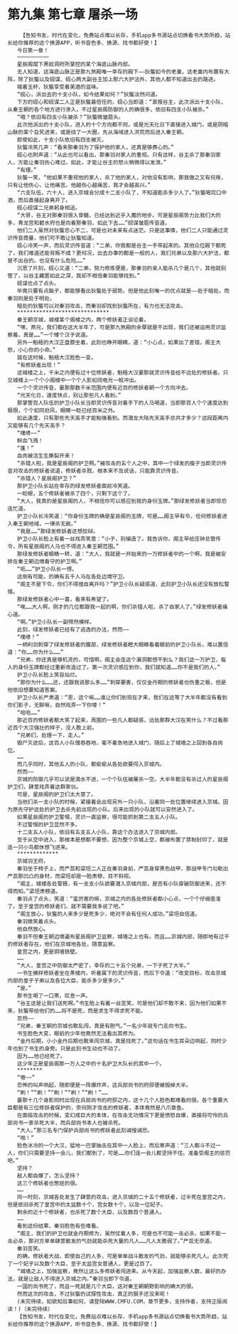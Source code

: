 # 第九集 第七章 屠杀一场
        【告知书友，时代在变化，免费站点难以长存，手机app多书源站点切换看书大势所趋，站长给你推荐的这个换源APP，听书音色多、换源、找书都好使！】
       今日第一章！
       ——————————
       星辰阁麾下黑蛟洞府所掌控的某个海底山脉内部。
       无人知道，这海底山脉正是那九煞殿唯一幸存的殿下——狄螚如今的老巢，这老巢内布置有大阵，除了狄螚以及砚谋、砚心两大副谷主加上那六大护法外，其他人都不知道出去的路途。
       端着玉杯，狄螚享受着美酒的滋味。
       “砚心，派出去的十支小队，如今结果如何？”狄螚淡然问道。
       下方的砚心和砚谋二人正是狄螚最信任的，砚心当即道：“禀报谷主，此次派出十支小队，从秦王朝的各个地方进行渗入，不过星辰阁防御的人的确很多，依旧有四支小队被杀。”
       “哦？依旧有四支小队被杀？”狄螚微皱眉头。
       此次他派出的十支小队，进入的十个方向都不同，或是光天化日下直接进入城门，或是阴暗山脉的某个旮旯进来，或是绕了一大圈，先从海域进入洪荒而后进入秦王朝。
       即使如此，十支小队依旧有四支被灭。
       狄螚冷笑几声：“看来那秦羽为了保护他的家人，还真是够费心的。”
       砚心也附声道：“从此也可以看出，那秦羽对家人的重视。只有这样，谷主杀了那秦羽家人，方能让秦羽伤心难过。如此，才能让谷主的怒火稍微得以发泄。”
       “有理。”
       狄螚一笑，“他如果不重视他的家人，杀了他的家人，对他没有影响，那我做之又有何用，只有让他伤心，让他痛苦。他越伤心越痛苦，我才会越高兴。”
       “六支队伍，六十人，进入京城会分成十二支小队了，不知道能杀多少人了。”狄螚喝完口中酒，而后直接起身离开了。
       砚心砚谋二兄弟躬身相送。
       “大哥，谷主对那秦羽恨入骨髓，已经达到近乎入魔的地步。可是星辰阁势力比我们大的多，青龙宫和碧水府也是向着那秦羽，如此下去……”砚谋皱眉传音道。
       他们二人虽然对狄螚忠心不二，可是也对未来有点迷茫。只是这事情，他们二人只能通过灵识传音商量，他们可不敢让狄螚知道。
       砚心冷笑一声，而后灵识传音道：“二弟，你我都是谷主一手带起来的。其他众位殿下都死了，我们难道还能背叛不成？更何况，出去办事的都是一般的人，我们兄弟以及那六大护法，都是不出谷的。也没有什么危险……”
       沉思了片刻，砚心又道：“二弟，努力修炼便是，那秦羽的亲人能杀几个是几个，其他就别管了，以谷主藏匿如此之深，我却不相信秦羽能够找到。”
       砚谋也点了点头。
       毕竟只要有点脑子，都能够看出狄螚处于弱势。但是他此刻唯一的优点就是——处于暗处。而秦羽则是处于明处。
       暗处的狄螚可以对秦羽攻击，而秦羽却找到狄螚所在，有力也无法攻击。
       *****************************
       秦王朝京城，城楼某个阁楼之内，两个修妖者正谈论着。
       “嘿，燕兄，我们都在这大半年了，可是那九煞殿的余孽就是不出现，我们还被迫用灵识监察着。真是……”一个矮个汉子说道。
       另外一魁梧的大汉正盘膝坐着，此刻也睁开眼睛，道：“小心点，如果出了差错，阁主大怒，小心你的小命。”
       就在这时候，魁梧大汉脸色一变。
       “有修妖者出现！”
       这城楼之上，千米之内便有过十位修妖者，魁梧大汉霎那就灵识传音给不远处的修妖者。只见城楼上一个个小阁楼中一个个人影如同电光一般冲出。
       一个个灵识传音，霎那那数千米范围内便有近百的修妖者朝一个方向冲去。
       “光天化日，速度快点，别让那些凡人看到。”
       那掌管百人队伍的护卫小队长当即灵识传音对着手下的人马喝道，当即那百人个个速度达到极限，个个如同劲风，眼睛一眨已经百米之外。
       如此速度，只有那些先天高手才能勉强看到。而潜龙大陆先天高手总共才多少？这段距离内又能够有几个先天高手？
       “噗哧~~”
       鲜血飞溅！
       “蓬！”
       血肉被活生生撕裂开来！
       “杀错人啦，我是星辰阁的护卫啊。”被攻击的五个人之中，其中一个绿发的瘦子当即灵识传音对攻击的修妖者说道，修妖者杀戮，根本来不及说话，只能靠灵识传音。
       “杀错人？星辰阁护卫？”
       那护卫小队长站在幸存的绿发修妖者面前冷笑道。
       一眨眼，五个修妖者被杀了四个，只剩下这个了。
       “大人，我真的是星辰阁的人，不相信你可以感应到我的身份玉牌。”那绿发修妖者当即惊恐连忙道。
       护卫小队长冷笑道：“你身份玉牌的确是星辰阁的玉牌，可是……阁主早有令，任何修妖者进入秦王朝地域，一律杀无赦。”
       “我是……”那绿发修妖者还想狡辩。
       护卫小队长脸上有着一丝戏弄笑意：“小子，别编造了。我告诉你，阁主早给庒钟总管传令，所有星辰阁的人马也不得进入秦王朝范围。”
       那绿发修妖者眼睛一转，道：“大人，我就是一开始来的一万修妖者中的一个啊，我是被安排在秦王朝边境看守的护卫啊。”
       “呃……”护卫小队长一愣。
       这倒有可能，的确有五千人马在各处边境守卫。
       “阁主不是下令，你们不得擅自离开吗？”护卫小队长疑惑道，此刻护卫小队长还没有放松警惕。
       那绿发修妖者心中一喜，看来有希望了。
       “唉……大人啊，刚才的几位都跟我一起的啊，你们杀错人啦，杀了自家人了。”绿发修妖者痛心道。
       “啊。”护卫小队长一副愕然模样。
       此刻，绿发修妖者已经有了逃逸的办法，然而——
       “噗哧！”
       一柄利剑刺穿了绿发修妖者的腹部，绿发修妖者瞪大眼睛看着眼前的护卫小队长，难以置信道：“你……你为什么……”
       “兄弟，你还真是够机灵的，可惜啊，阁主会连这个漏洞都想不到么？我们这一万护卫，每人的身份玉牌都经过重新改造过了。第一次灵识感应到你，我们就知道……你不是我们的人。”
       护卫小队长脸上笑容灿烂。
       “那你为什么……还，还跟我说那么多……”刺穿要害，仅仅金丹期的修妖者也伤重之极，但是他依旧想要知道答案。
       护卫小队长严肃道：“恩，这个嘛……谁让你们到现在才来，我们在这等了大半年都没有看到你们影子，无聊嘛，自然戏弄一下你喽！“
       “哈哈……”
       那近百的修妖者都大笑了起来，周围的一些凡人都疑惑，远处那群大汉在笑什么？不过看那近百个大汉强壮的样子，没人敢上前。
       “兄弟们，处理一下，走人。”
       毁尸灭迹后，这百人小队慢吞吞地，毫不着急地进入城门，随后上了城墙之上回到各自岗位。
       ……
       而几乎同时，其他五人的小队，都偷偷从各处欲要闯入京城内。
       然而——
       京城的防御几乎可以说是滴水不进，一个个队伍被屠杀一空。大半年都没有杀过人的星辰阁护卫们，肆意戏弄着这群家伙。
       可是，星辰阁的护卫们太大意了。
       当他们杀一支小队的时候，紧接着会出现另外一只小队，沿着同一处位置继续进入京城。因为原先守护这处的护卫去杀先前出现的小队。后来出现的小队就可以安然进入了。
       如果星辰阁的护卫警惕，灵识一直监察，很可能抓到第二支五人小队。
       不过警惕的护卫显然不多。
       十二支五人小队，依旧有五支五人小队，靠这个办法进入了京城内部。
       至于从空中进入，那根本是想都不要想，因为整个京城上空，都被布置了禁制封印了，就是连一只小鸟都休想飞进来。
       *************
       京城羽王府。
       秦羽坐于椅子上，而严蕊和梁坦二人正在秦羽身前，严蕊身穿黑色战甲，那战甲专门勾勒出严蕊那凹凸的身材，而梁坦却是一脸肃穆，目不斜视。
       “阁主，城楼各处警报，有一支支小队欲要潜入京城内部，是否有小队穿破防御进来，还不得而知。”梁坦肃穆道。
       秦羽点了点头，笑道：“蛮厉害的嘛，京城之内的各处修妖者都小心点，一个个仔细查准了。至于皇宫的修妖者们，就不需要我多说了吧。”
       “阁主放心，狄螚的人来多少是死多少，绝对不会有任何人成功。”梁坦自信道。
       秦羽微笑着点头。
       他自然放心。
       秦羽不但秦王朝边境遍布星辰阁护卫监察，城墙之上也有。而且……京城内部，随即地有过千的修妖者存在，他们在京城地各处，随意监察。
       皇宫之内，更是铜墙铁壁。
       ……
       “大人，皇宫之中防御太严密了，幸存的二十五个兄弟，一下子死了大半。”
       一书生模样修妖者坐在茶楼内，听着属下的灵识传音，而后下令道：“改变目标，攻击京城内部的皇子子弟以及各位大臣，能杀多少是多少。”
       “是。”
       那书生喝了一口茶，叹息一声。
       “谷主这是让我们送死啊。”书生脸上有着一丝苦笑，可是他们却不敢不来，因为他们如果不来，狄螚带给他们的……将不是死，而是求生不得求死不能。
       忽然——
       “兄弟，秦王朝的京城也敢乱闯，真是有胆气。”一名少年就专门走向书生。
       书生脸色大变，眼前的少年他竟然无法看出其修为。
       “金丹后期，小小金丹后期也敢来闯京城，真是找死了。”这句话在书生耳朵边响起，同时少年也到了书生的身旁。只是此刻书生动也不动了。
       因为……他已经死了。
       这少年正是星辰阁那一万人之中的十名护卫大队长的其中一个。
       ********
       “嗷~~”
       恐怖的叫声响起，随即便是一阵爆炸声，这兵部尚书的府邸便被毁掉大半。
       “刷！”“刷！”“刷！”“刷！”“刷！”……
       霎那十几个身影同时出现在兵部尚书的府邸之内，这十几个人脸色都难看的很。各个重要大臣都是有三位修妖者保护的，奈何刚才攻击的修妖者，本体竟然是八爪章鱼。
       在面临攻击的时候，变幻成巨大的本体，在攻击无功情况下更是愤怒自爆，直接将可怜的兵部尚书一家杀死大半，而兵部尚书本人也被杀死。
       “大人。”那三名专门保护兵部尚书的修妖者此刻诚惶诚恐。
       “啪！”
       脸色冰冷的一个大汉，猛地一巴掌抽击在其中一人脸上，而后寒声道：“三人都斗不过一人，你们只需要坚持一会儿，我们都到了，可是……你们连一会儿都坚持不住。准备受阁主的惩罚吧。”
       坚持？
       敌人都自爆了，怎么坚持？
       这三个修妖者也憋屈的很。
       ……
       同一时刻，京城各处发生了肆意的攻击，进入京城的二十五个修妖者，过半死在皇宫之内，但是依旧杀死了皇宫中的太监数十个，宫女数十个，以及一位妃子。
       剩余的近十个修妖者，也杀死了数个大臣，以及数百个普通人。
       ……
       看到这份结果，秦羽脸色有些难看。
       “阁主，我们的护卫也就金丹期修为，虽然仗着人多，可是也不可能一击必杀，如果不能一击必杀，那对方单单肆意散发的气劲就能杀死大量的凡人……凡人太脆弱了。”严蕊无奈道。
       秦羽苦笑。
       的确，修妖者大战，即使自己的人多，可是单单战斗散发的气劲，就能够杀死凡人。此次死了一个妃子以及数个大臣，至于太监宫女普通人，更是过百了。
       “城墙之上，加强监察，竟然让这么多修妖者闯进来。从今天起，加强监察人数，最好的办法，就是让敌人不得进入京城之内。”秦羽当即下令道。
       一国的尚书死了，而且一死就是几个大臣，这对秦王朝朝野影响的确大的很。
       然而这次的攻击，不过狄螚的试探性攻击，真正的狠手还没来呢！
       (未完待续，如欲知后事如何，请登陆WWW.CMFU.COM，章节更多，支持作者，支持正版阅读！)（未完待续）
       【告知书友，时代在变化，免费站点难以长存，手机app多书源站点切换看书大势所趋，站长给你推荐的这个换源APP，听书音色多、换源、找书都好使！】